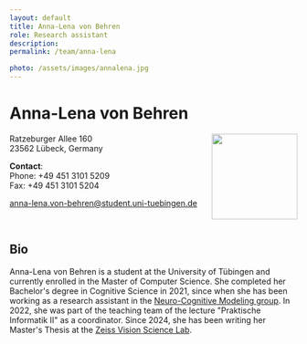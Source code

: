 ```yaml
---
layout: default
title: Anna-Lena von Behren
role: Research assistant
description:
permalink: /team/anna-lena

photo: /assets/images/annalena.jpg
---
```



# Anna-Lena von Behren

<img src="{{page.photo}}" width="150px" style="float: right">

Ratzeburger Allee 160\
23562 Lübeck, Germany

__Contact__:\
Phone: +49 451 3101 5209\
Fax:   +49 451 3101 5204 

[anna-lena.von-behren@student.uni-tuebingen.de](mailto:anna-lena.von-behren@student.uni-tuebingen.de)

<br />


## Bio

Anna-Lena von Behren is a student at the University of Tübingen and currently enrolled in the Master of Computer Science. 
She completed her Bachelor's degree in Cognitive Science in 2021, since when she has been working as a research assistant in the [Neuro-Cognitive Modeling group](https://uni-tuebingen.de/fakultaeten/mathematisch-naturwissenschaftliche-fakultaet/fachbereiche/informatik/lehrstuehle/cognitive-modeling/). In 2022, she was part of the teaching team of the lecture "Praktische Informatik II" as a coordinator. Since 2024, she has been writing her Master's Thesis at the [Zeiss Vision Science Lab](https://uni-tuebingen.de/exzellenzstrategie/forschung/industry-on-campus/zeiss-vision-lab/).
